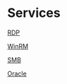 # Services

[RDP](Services%206691285dbcd648f481498bd7e5de8fa3/RDP%20a77bde46cc51438a80ebba25424dc4d7.md)

[WinRM](Services%206691285dbcd648f481498bd7e5de8fa3/WinRM%20350029d5daa845d9bc4115d255bb69c6.md)

[SMB](Services%206691285dbcd648f481498bd7e5de8fa3/SMB%200d0036e3c8df4430b9bbcbfd95a99a53.md)

[Oracle](Services%206691285dbcd648f481498bd7e5de8fa3/Oracle%200abc4cb463ce43b99a1d9533cd81e5d3.md)